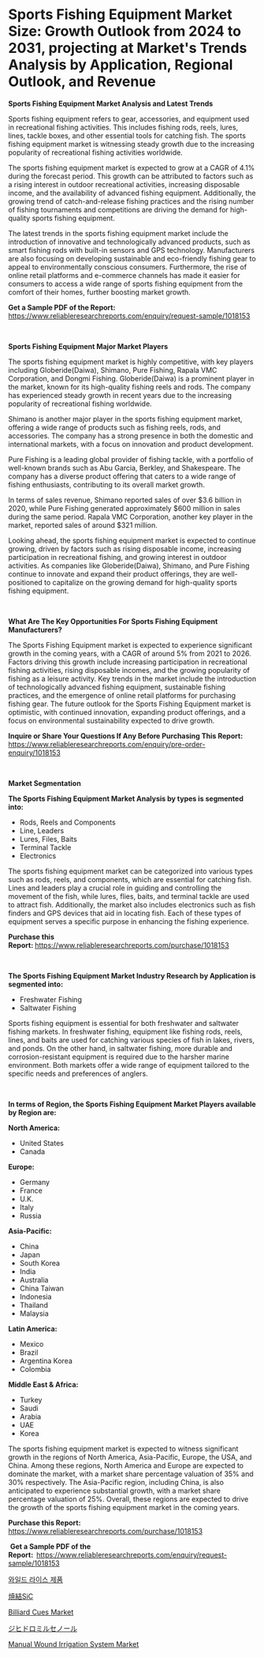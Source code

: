 <p><h1>Sports Fishing Equipment Market Size: Growth Outlook from 2024 to 2031, projecting at Market's Trends Analysis by Application, Regional Outlook, and Revenue</h1></p><p><strong>Sports Fishing Equipment Market Analysis and Latest Trends</strong></p>
<p><p>Sports fishing equipment refers to gear, accessories, and equipment used in recreational fishing activities. This includes fishing rods, reels, lures, lines, tackle boxes, and other essential tools for catching fish. The sports fishing equipment market is witnessing steady growth due to the increasing popularity of recreational fishing activities worldwide.</p><p>The sports fishing equipment market is expected to grow at a CAGR of 4.1% during the forecast period. This growth can be attributed to factors such as a rising interest in outdoor recreational activities, increasing disposable income, and the availability of advanced fishing equipment. Additionally, the growing trend of catch-and-release fishing practices and the rising number of fishing tournaments and competitions are driving the demand for high-quality sports fishing equipment.</p><p>The latest trends in the sports fishing equipment market include the introduction of innovative and technologically advanced products, such as smart fishing rods with built-in sensors and GPS technology. Manufacturers are also focusing on developing sustainable and eco-friendly fishing gear to appeal to environmentally conscious consumers. Furthermore, the rise of online retail platforms and e-commerce channels has made it easier for consumers to access a wide range of sports fishing equipment from the comfort of their homes, further boosting market growth.</p></p>
<p><strong>Get a Sample PDF of the Report:&nbsp;</strong> <a href="https://www.reliableresearchreports.com/enquiry/request-sample/1018153">https://www.reliableresearchreports.com/enquiry/request-sample/1018153</a></p>
<p>&nbsp;</p>
<p><strong>Sports Fishing Equipment Major Market Players</strong></p>
<p><p>The sports fishing equipment market is highly competitive, with key players including Globeride(Daiwa), Shimano, Pure Fishing, Rapala VMC Corporation, and Dongmi Fishing. Globeride(Daiwa) is a prominent player in the market, known for its high-quality fishing reels and rods. The company has experienced steady growth in recent years due to the increasing popularity of recreational fishing worldwide.</p><p>Shimano is another major player in the sports fishing equipment market, offering a wide range of products such as fishing reels, rods, and accessories. The company has a strong presence in both the domestic and international markets, with a focus on innovation and product development.</p><p>Pure Fishing is a leading global provider of fishing tackle, with a portfolio of well-known brands such as Abu Garcia, Berkley, and Shakespeare. The company has a diverse product offering that caters to a wide range of fishing enthusiasts, contributing to its overall market growth.</p><p>In terms of sales revenue, Shimano reported sales of over $3.6 billion in 2020, while Pure Fishing generated approximately $600 million in sales during the same period. Rapala VMC Corporation, another key player in the market, reported sales of around $321 million.</p><p>Looking ahead, the sports fishing equipment market is expected to continue growing, driven by factors such as rising disposable income, increasing participation in recreational fishing, and growing interest in outdoor activities. As companies like Globeride(Daiwa), Shimano, and Pure Fishing continue to innovate and expand their product offerings, they are well-positioned to capitalize on the growing demand for high-quality sports fishing equipment.</p></p>
<p>&nbsp;</p>
<p><strong>What Are The Key Opportunities For Sports Fishing Equipment Manufacturers?</strong></p>
<p><p>The Sports Fishing Equipment market is expected to experience significant growth in the coming years, with a CAGR of around 5% from 2021 to 2026. Factors driving this growth include increasing participation in recreational fishing activities, rising disposable incomes, and the growing popularity of fishing as a leisure activity. Key trends in the market include the introduction of technologically advanced fishing equipment, sustainable fishing practices, and the emergence of online retail platforms for purchasing fishing gear. The future outlook for the Sports Fishing Equipment market is optimistic, with continued innovation, expanding product offerings, and a focus on environmental sustainability expected to drive growth.</p></p>
<p><strong>Inquire or Share Your Questions If Any Before Purchasing This Report:</strong> <a href="https://www.reliableresearchreports.com/enquiry/pre-order-enquiry/1018153">https://www.reliableresearchreports.com/enquiry/pre-order-enquiry/1018153</a></p>
<p>&nbsp;</p>
<p><strong>Market Segmentation</strong></p>
<p><strong>The Sports Fishing Equipment Market Analysis by types is segmented into:</strong></p>
<p><ul><li>Rods, Reels and Components</li><li>Line, Leaders</li><li>Lures, Files, Baits</li><li>Terminal Tackle</li><li>Electronics</li></ul></p>
<p><p>The sports fishing equipment market can be categorized into various types such as rods, reels, and components, which are essential for catching fish. Lines and leaders play a crucial role in guiding and controlling the movement of the fish, while lures, flies, baits, and terminal tackle are used to attract fish. Additionally, the market also includes electronics such as fish finders and GPS devices that aid in locating fish. Each of these types of equipment serves a specific purpose in enhancing the fishing experience.</p></p>
<p><strong>Purchase this Report:&nbsp;</strong><a href="https://www.reliableresearchreports.com/purchase/1018153">https://www.reliableresearchreports.com/purchase/1018153</a></p>
<p>&nbsp;</p>
<p><strong>The Sports Fishing Equipment Market Industry Research by Application is segmented into:</strong></p>
<p><ul><li>Freshwater Fishing</li><li>Saltwater Fishing</li></ul></p>
<p><p>Sports fishing equipment is essential for both freshwater and saltwater fishing markets. In freshwater fishing, equipment like fishing rods, reels, lines, and baits are used for catching various species of fish in lakes, rivers, and ponds. On the other hand, in saltwater fishing, more durable and corrosion-resistant equipment is required due to the harsher marine environment. Both markets offer a wide range of equipment tailored to the specific needs and preferences of anglers.</p></p>
<p>&nbsp;</p>
<p><strong>In terms of Region, the Sports Fishing Equipment Market Players available by Region are:</strong></p>
<p>
    <p> <strong> North America: </strong>
        <ul>
            <li>United States</li>
            <li>Canada</li>
        </ul>
        </p> 
    <p> <strong> Europe: </strong>
        <ul>
            <li>Germany</li>
            <li>France</li>
            <li>U.K.</li>
            <li>Italy</li>
            <li>Russia</li>
        </ul>
        </p> 
    <p> <strong> Asia-Pacific: </strong>
        <ul>
            <li>China</li>
            <li>Japan</li>
            <li>South Korea</li>
            <li>India</li>
            <li>Australia</li>
            <li>China Taiwan</li>
            <li>Indonesia</li>
            <li>Thailand</li>
            <li>Malaysia</li>
        </ul>
        </p> 
    <p> <strong> Latin America: </strong>
        <ul>
            <li>Mexico</li>
            <li>Brazil</li>
            <li>Argentina Korea</li>
            <li>Colombia</li>
        </ul>
        </p> 
    <p> <strong> Middle East & Africa: </strong>
        <ul>
            <li>Turkey</li>
            <li>Saudi</li>
            <li>Arabia</li>
            <li>UAE</li>
            <li>Korea</li>
        </ul>
    </p>
    </p>
<p><p>The sports fishing equipment market is expected to witness significant growth in the regions of North America, Asia-Pacific, Europe, the USA, and China. Among these regions, North America and Europe are expected to dominate the market, with a market share percentage valuation of 35% and 30% respectively. The Asia-Pacific region, including China, is also anticipated to experience substantial growth, with a market share percentage valuation of 25%. Overall, these regions are expected to drive the growth of the sports fishing equipment market in the coming years.</p></p>
<p><strong>Purchase this Report: </strong><a href="https://www.reliableresearchreports.com/purchase/1018153">https://www.reliableresearchreports.com/purchase/1018153</a></p>
<p>&nbsp;<strong>Get a Sample PDF of the Report:&nbsp;&nbsp;</strong><a href="https://www.reliableresearchreports.com/enquiry/request-sample/1018153">https://www.reliableresearchreports.com/enquiry/request-sample/1018153</a></p>
<p><strong></strong></p>
<p><p><a href="https://medium.com/@dewayneber2023/%EC%99%80%EC%9D%BC%EB%93%9C-%EB%9D%BC%EC%9D%B4%EC%8A%A4-%EC%A0%9C%ED%92%88-%EC%8B%9C%EC%9E%A5-%EB%B6%84%EC%84%9D-%EA%B8%80%EB%A1%9C%EB%B2%8C-%EC%82%B0%EC%97%85-%EC%A0%84%EB%A7%9D-%EB%B0%8F-%EC%98%88%EC%B8%A1-2024%EB%85%84%EB%B6%80%ED%84%B0-2031%EB%85%84%EA%B9%8C%EC%A7%80-62e51c645062">와일드 라이스 제품</a></p><p><a href="https://medium.com/@mt14785/sintered-sic%E3%81%AE%E5%B8%82%E5%A0%B4%E5%B1%95%E6%9C%9B-%E7%94%A3%E6%A5%AD%E6%A6%82%E8%A6%81%E3%81%A8%E4%BA%88%E6%B8%AC-2024%E5%B9%B4%E3%81%8B%E3%82%892031%E5%B9%B4%E3%81%BE%E3%81%A7-3fb7e3c89fe7">焼結SiC</a></p><p><a href="https://github.com/marloy8/Market-Research-Report-List-3/blob/main/billiard-cues-market.md">Billiard Cues Market</a></p><p><a href="https://medium.com/@solomonbode85/%E3%82%B8%E3%83%92%E3%83%89%E3%83%AD%E3%83%9F%E3%83%AB%E3%82%BB%E3%83%8E%E3%83%BC%E3%83%AB%E5%B8%82%E5%A0%B4-%E7%A8%AE%E9%A1%9E-%E3%82%A2%E3%83%97%E3%83%AA%E3%82%B1%E3%83%BC%E3%82%B7%E3%83%A7%E3%83%B3-%E3%81%8A%E3%82%88%E3%81%B3%E5%9C%B0%E7%90%86%E3%81%AB%E3%82%88%E3%82%8B%E7%B7%8F%E5%90%88%E8%A9%95%E4%BE%A1-c874e35f3e07">ジヒドロミルセノール</a></p><p><a href="https://issuu.com/reportprime-2/docs/manual-wound-irrigation-system-market-size-2030.pp">Manual Wound Irrigation System Market</a></p></p>